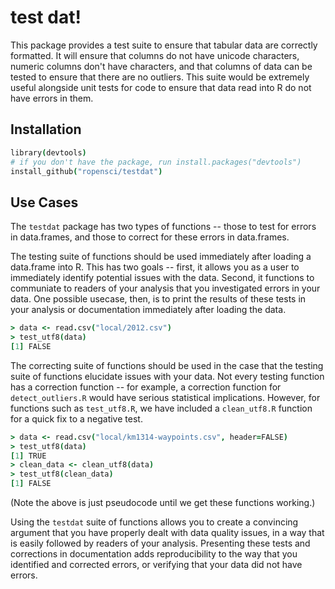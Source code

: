 # test dat!

This package provides a test suite to ensure that tabular data are correctly formatted. It will ensure that columns do not have unicode characters, numeric columns don't have characters, and that columns of data can be tested to ensure that there are no outliers. This suite would be extremely useful alongside unit tests for code to ensure that data read into R do not have errors in them.


## Installation

```coffee
library(devtools)
# if you don't have the package, run install.packages("devtools")
install_github("ropensci/testdat")
```


## Use Cases

The `testdat` package has two types of functions -- those to test for errors in data.frames, and those to correct for these errors in data.frames.

The testing suite of functions should be used immediately after loading a data.frame into R. This has two goals -- first, it allows you as a user to immediately identify potential issues with the data. Second, it functions to communiate to readers of your analysis that you investigated errors in your data. One possible usecase, then, is to print the results of these tests in your analysis or documentation immediately after loading the data.

```coffee
> data <- read.csv("local/2012.csv")
> test_utf8(data)
[1] FALSE
```

The correcting suite of functions should be used in the case that the testing suite of functions elucidate issues with your data. Not every testing function has a correction function -- for example, a correction function for `detect_outliers.R` would have serious statistical implications. However, for functions such as `test_utf8.R`, we have included a `clean_utf8.R` function for a quick fix to a negative test.

```coffee
> data <- read.csv("local/km1314-waypoints.csv", header=FALSE)
> test_utf8(data)
[1] TRUE
> clean_data <- clean_utf8(data)
> test_utf8(clean_data)
[1] FALSE
```
(Note the above is just pseudocode until we get these functions working.)

Using the `testdat` suite of functions allows you to create a convincing argument that you have properly dealt with data quality issues, in a way that is easily followed by readers of your analysis. Presenting these tests and corrections in documentation adds reproducibility to the way that you identified and corrected errors, or verifying that your data did not have errors.

